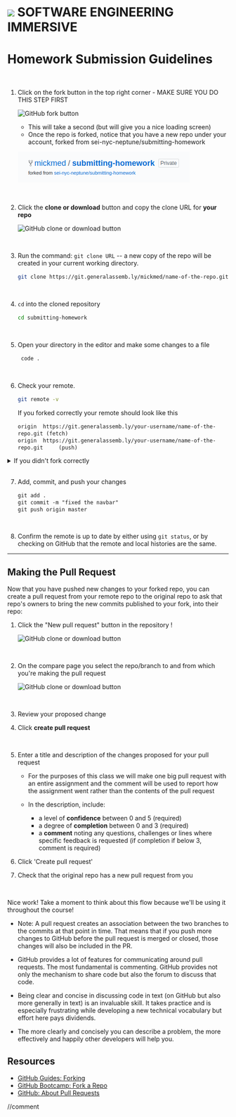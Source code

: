 # ![](https://ga-dash.s3.amazonaws.com/production/assets/logo-9f88ae6c9c3871690e33280fcf557f33.png)  SOFTWARE ENGINEERING IMMERSIVE

# Homework Submission Guidelines
    
<br>

1. Click on the fork button in the top right corner - MAKE SURE YOU DO THIS STEP FIRST

    ![GitHub fork button](https://github-images.s3.amazonaws.com/help/bootcamp/Bootcamp-Fork.png)
      
    * This will take a second (but will give you a nice loading screen)
    * Once the repo is forked, notice that you have a new repo under your account, forked from sei-nyc-neptune/submitting-homework
    
    ![GitHub fork button](img/forked_remote.png)

<br>

2. Click the **clone or download** button and copy the clone URL for **your repo**

    ![GitHub clone or download button](https://help.github.com/assets/images/help/repository/clone-repo-clone-url-button.png)

<br>

3. Run the command: `git clone URL` -- a new copy of the repo will be created in your current working directory.

    ```bash
    git clone https://git.generalassemb.ly/mickmed/name-of-the-repo.git
    ```

<br>

4. `cd` into the cloned repository

    ```bash
    cd submitting-homework
    ```
<br>

5. Open your directory in the editor and make some changes to a file
   ```bash
    code .
    ```
<br>

6. Check your remote. 
    ```bash
    git remote -v
    ```
    If you forked correctly your remote should look like this

    ```
    origin	https://git.generalassemb.ly/your-username/name-of-the-repo.git (fetch)
    origin	https://git.generalassemb.ly/your-username/name-of-the-repo.git     (push)
    ```


<details><summary>If you didn't fork correctly</summary>





### If you didn't fork correctly, follow these steps.

 1. Fork the repo on Github Enterprise.
 2. Click the clone or download button and copy the clone URL for your repo.
 3. Set the url of your remote from the command line with:
         `git remote set-url origin URL`
         
 4. Add, commit and push your changes.
    
For more information, click [here](https://help.github.com/en/articles/changing-a-remotes-url)

</details>

<br>

7. Add, commit, and push your changes
    ```
    git add .
    git commit -m "fixed the navbar"
    git push origin master
    ```
<br>

8.  Confirm the remote is up to date by either using `git status`, or by checking on GitHub that the remote and local histories are the same.


<hr>


## Making the Pull Request

Now that you have pushed new changes to your forked repo, you can create a pull request from your remote repo to the original repo to ask that repo's owners to bring the new commits published to your fork, into their repo:

1. Click the "New pull request" button in the repository !

    ![GitHub clone or download button](/img/pr.png)

<br>

2. On the compare page you select the repo/branch to and from which you're making the pull request

    ![GitHub clone or download button](/img/compare.png)

<br>

3. Review your proposed change
   
4. Click **create pull request**

<br>

5. Enter a title and description of the changes proposed for your pull request
       


    * For the purposes of this class we will make one big pull request with an entire assignment and the comment will be used to report how the assignment went rather than the contents of the pull request
    
   
    * In the description, include:
       * a level of **confidence** between 0 and 5 (required)
       * a degree of **completion** between 0 and 3 (required)
       * a **comment** noting any questions, challenges or lines where specific feedback is requested (if completion if below 3, comment is required)


6. Click 'Create pull request'

7. Check that the original repo has a new pull request from you


<br>

Nice work! Take a moment to think about this flow because we'll be using it throughout the course!

* Note: A pull request creates an association between the two branches to the commits at that point in time. That means that if you push more changes to GitHub before the pull request is merged or closed, those changes will also be included in the PR.

* GitHub provides a lot of features for communicating around pull requests. The most fundamental is commenting. GitHub provides not only the mechanism to share code but also the forum to discuss that code. 

* Being clear and concise in discussing code in text (on GitHub but also more generally in text) is an invaluable skill. It takes practice and is especially frustrating while developing a new technical vocabulary but effort here pays dividends.

* The more clearly and concisely you can describe a problem, the more effectively and happily other developers will help you.

## Resources

- [GitHub Guides: Forking](https://guides.github.com/activities/forking/)
- [GitHub Bootcamp: Fork a Repo](https://help.github.com/articles/fork-a-repo/)
- [GitHub: About Pull Requests](https://help.github.com/articles/about-pull-requests/)



//comment